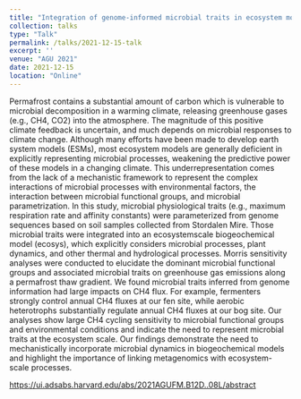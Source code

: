 ```yaml
---
title: "Integration of genome-informed microbial traits in ecosystem models reveals divergent methane productions in thawing permafrost"
collection: talks
type: "Talk"
permalink: /talks/2021-12-15-talk
excerpt: ''
venue: "AGU 2021"
date: 2021-12-15
location: "Online"
---
```


Permafrost contains a substantial amount of carbon which is vulnerable to microbial decomposition in a warming climate, releasing greenhouse gases (e.g., CH4, CO2) into the atmosphere. The magnitude of this positive climate feedback is uncertain, and much depends on microbial responses to climate change. Although many efforts have been made to develop earth system models (ESMs), most ecosystem models are generally deficient in explicitly representing microbial processes, weakening the predictive power of these models in a changing climate. This underrepresentation comes from the lack of a mechanistic framework to represent the complex interactions of microbial processes with environmental factors, the interaction between microbial functional groups, and microbial parametrization. In this study, microbial physiological traits (e.g., maximum respiration rate and affinity constants) were parameterized from genome sequences based on soil samples collected from Stordalen Mire. Those microbial traits were integrated into an ecosystemscale biogeochemical model (ecosys), which explicitly considers microbial processes, plant dynamics, and other thermal and hydrological processes. Morris sensitivity analyses were conducted to elucidate the dominant microbial functional groups and associated microbial traits on greenhouse gas emissions along a permafrost thaw gradient. We found microbial traits inferred from genome information had large impacts on CH4 flux. For example, fermenters strongly control annual CH4 fluxes at our fen site, while aerobic heterotrophs substantially regulate annual CH4 fluxes at our bog site. Our analyses show large CH4 cycling sensitivity to microbial functional groups and environmental conditions and indicate the need to represent microbial traits at the ecosystem scale. Our findings demonstrate the need to mechanistically incorporate microbial dynamics in biogeochemical models and highlight the importance of linking metagenomics with ecosystem-scale processes.

https://ui.adsabs.harvard.edu/abs/2021AGUFM.B12D..08L/abstract
